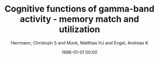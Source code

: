 ---
layout: post
title: Cognitive functions of gamma-band activity - memory match and utilization

date: 1996-01-01 00:00
author: Herrmann, Christoph S and Munk, Matthias HJ and Engel, Andreas K
journal: Trends in cognitive sciences

year: 2004
---